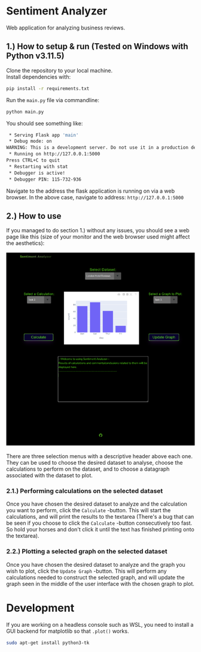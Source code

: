 # Sentiment Analyzer
Web application for analyzing business reviews.

## 1.) How to setup & run (Tested on Windows with Python v3.11.5)
Clone the repository to your local machine.\
Install dependencies with:
```sh
pip install -r requirements.txt
```
Run the `main.py` file via commandline:
```sh
python main.py
```
You should see something like:
```sh
 * Serving Flask app 'main'
 * Debug mode: on
WARNING: This is a development server. Do not use it in a production deployment. Use a production WSGI server instead.
 * Running on http://127.0.0.1:5000
Press CTRL+C to quit
 * Restarting with stat
 * Debugger is active!
 * Debugger PIN: 115-732-936
```
Navigate to the address the flask application is running on via a web browser. In the above case, navigate to address: `http://127.0.0.1:5000`

## 2.) How to use
If you managed to do section 1.) without any issues, you should see a web page like this (size of your monitor and the web browser used might affect the aesthetics):\
\
![plot](./static/assets/sentan_2.png)
\
\
There are three selection menus with a descriptive header above each one. They can be used to choose the desired dataset to analyse, choose the calculations to perform on the dataset, and to choose a datagraph associated with the dataset to plot. 
### 2.1.) Performing calculations on the selected dataset
Once you have chosen the desired dataset to analyze and the calculation you want to perform, click the `Calculate` -button. This will start the calculations, and will print the results to the textarea (There's a bug that can be seen if you choose to click the `Calculate` -button consecutively too fast. So hold your horses and don't click it until the text has finished printing onto the textarea).
### 2.2.) Plotting a selected graph on the selected dataset
Once you have chosen the desired dataset to analyze and the graph you wish to plot, click the `Update Graph` -button. This will perform any calculations needed to construct the selected graph, and will update the graph seen in the middle of the user interface with the chosen graph to plot.

# Development
If you are working on a headless console such as WSL, you need to install a GUI backend for matplotlib so that `.plot()` works.

```sh
sudo apt-get install python3-tk
```
